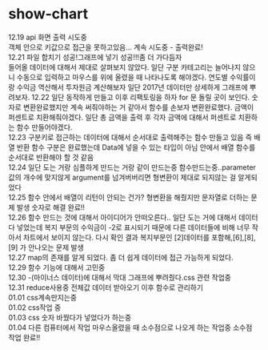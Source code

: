 # show-chart
12.19 api 화면 출력 시도중<br>
객체 안으로 키값으로 접근을 못하고있음...
계속 시도중 - 출력완료!<br>
12.21 파일 합치기 성공!그래프에 넣기 성공!!!좀 더 가다듬자<br>
들어올 데이터에 대해서 제대로 살펴보지 않았다. 일단 구분 카테고리는 늘어나지 않으니 수동으로 입력하고 마우스를 위에 올렸을 때 나타나도록 해야겠다. 연도별 수익률이랑 수익금 역산해서 투자원금 계산해보자 일단 2017년 데이터만 상세하게 그래프에 뿌려보자.
12.22 일단 동작하게 만들고 이후 리팩토링을 하자 for 문 돌릴 곳이 보인다.
숫자로 변환완료했지만 계속 써줘야하는 거 같아서 함수를 손보자
변환완료했다. 금액이 퍼센트로 치환해줘야겠다. 일단 총 금액을 출력 후 각자 금액에 대해서 퍼센트로 치환하는 함수 만들어야겠다.<br>
12.23 구분키로 접근하는 데이터에 대해서 순서대로 출력해주는 함수 만들고 있음 즉 배열 반환 함수 구분은 완료했는데 Data에 넣을 수 있는 타입이 아님 안에서 배열 함수를 순서대로 반환해야 할 것 같음<br>
12.24 일단 도는 거랑 심플하게 만드는 거랑 같이 만드는중 함수만드는중..parameter값의 개수에 맞지않게 argument를 넘겨버버리면 형변환이 제대로 되지않는 걸 알게되었다<br>
12.25 함수 안에서 배열이 리턴이 안되는 건가? 형변환을 해줬지만 문자열로 더하는 문제 발생 숫자로 해결 완료!!<br>
12.26 함수 만드는 것에 대해서 아이디어가 안떠오른다.. 일단 도는 거에 대해서 데이터 다 넣었는데 복지 부문의 수익금이 -2로 표시되기 때문에 다른 데이터들에 비해 너무 작아서 차트에서 보이지 않는다. 다시 확인 결과 복지부문인 [2]데이터를 포함해,[6],[8],[9] 가 안나오는 문제 발생<br>
12.27 map의 존재를 알게 되었다. 좀 더 쉽게 데이터에 접근 가능하게 되었다.<br>
12.29 함수 기능에 대해서 고민중<br>
12.30 -(마이너스 데이터)에 대해서 막대 그래프에 뿌려줬다.css 관련 작업중<br>
12.31 reduce사용중 전체값 데이터 받아오기 이후 함수로 관리하기<br>
01.01 css계속만지는중<br>
01.02 css작업 중<br>
01.03 css 숫자 바꿨다가 넣었다가 하는중<br>
01.04 다른 컴퓨터에서 작업 마우스올렸을 때 소수점으로 나오게 하는 작업중 소수점 작업 완료!!<br>
